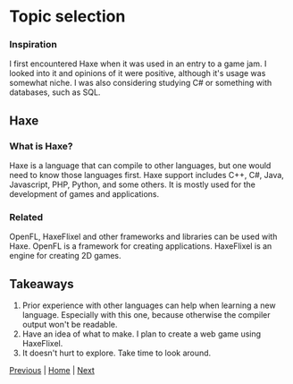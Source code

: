 # Topic selection

### Inspiration
I first encountered Haxe when it was used in an entry to a game jam.
I looked into it and opinions of it were positive, although it's usage was somewhat niche.
I was also considering studying C# or something with databases, such as SQL.

## Haxe

### What is Haxe?
Haxe is a language that can compile to other languages, but one would need to know those languages first.
Haxe support includes C++, C#, Java, Javascript, PHP, Python, and some others.
It is mostly used for the development of games and applications.

### Related
OpenFL, HaxeFlixel and other frameworks and libraries can be used with Haxe.
OpenFL is a framework for creating applications.
HaxeFlixel is an engine for creating 2D games.

## Takeaways
1. Prior experience with other languages can help when learning a new language. Especially with this one, because otherwise the compiler output won't be readable.
2. Have an idea of what to make. I plan to create a web game using HaxeFlixel.
3. It doesn't hurt to explore. Take time to look around.

[Previous](../README.md) | [Home](../README.md) | [Next](week-2.md)